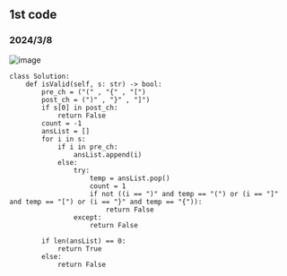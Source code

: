 ## 1st code
### 2024/3/8

![image](https://github.com/PhoenixCHW/My_leetcode/assets/39382795/b18dad6d-36ef-4e2d-bb3e-28910c0c0914)

```python3
class Solution:
    def isValid(self, s: str) -> bool:
        pre_ch = ("(" , "{" , "[")
        post_ch = (")" , "}" , "]")
        if s[0] in post_ch:
            return False
        count = -1
        ansList = []
        for i in s:
            if i in pre_ch:
                ansList.append(i)
            else:
                try:
                    temp = ansList.pop()
                    count = 1
                    if not ((i == ")" and temp == "(") or (i == "]" and temp == "[") or (i == "}" and temp == "{")):
                        return False
                except:
                    return False
        
        if len(ansList) == 0:
            return True
        else:
            return False
```
